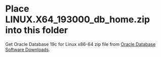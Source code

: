 # Place LINUX.X64_193000_db_home.zip into this folder

Get Oracle Database 19c for Linux x86-64 zip file from [Oracle Database Software Downloads](https://www.oracle.com/database/technologies/oracle-database-software-downloads.html).
